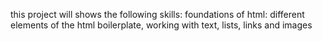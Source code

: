 this project will shows the following skills:
foundations of html: different elements of the html boilerplate, working with text, lists, links and images